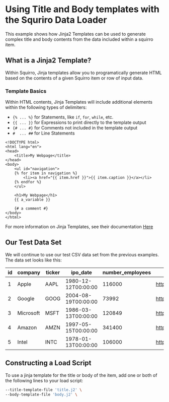# Using Title and Body templates with the Squriro Data Loader

This example shows how Jinja2 Templates can be used to generate complex title and body contents from the data included within a squirro item.

## What is a Jinja2 Template?

Within Squirro, Jinja templates allow you to programatically generate HTML based on the contents of a given Squirro item or row of input data.

### Template Basics

Within HTML contents, Jinja Templates will include additional elements within the following types of delimiters:

* `{% ... %}` for Statements, like `if`, `for`, `while`, etc.
* `{{ ... }}` for Expressions to print directly to the template output
* `{# ... #}` for Comments not included in the template output
* `#  ... ##` for Line Statements


```jinja2
<!DOCTYPE html>
<html lang="en">
<head>
    <title>My Webpage</title>
</head>
<body>
    <ul id="navigation">
    {% for item in navigation %}
        <li><a href="{{ item.href }}">{{ item.caption }}</a></li>
    {% endfor %}
    </ul>

    <h1>My Webpage</h1>
    {{ a_variable }}

    {# a comment #}
</body>
</html>
```

For more information on Jinja Templates, see their documentation [Here](http://jinja.pocoo.org/docs/2.9/)

## Our Test Data Set
We will continue to use our test CSV data set from the previous examples.
The data set looks like this:

|id|company|ticker|ipo_date|number_employees|link|
|---|---|---|---|---|---|
|1|Apple|AAPL|1980-12-12T00:00:00|116000|https://finance.yahoo.com/quote/AAPL|
|2|Google|GOOG|2004-08-19T00:00:00|73992|https://finance.yahoo.com/quote/GOOG|
|3|Microsoft|MSFT|1986-03-13T00:00:00|120849|https://finance.yahoo.com/quote/MSFT|
|4|Amazon|AMZN|1997-05-15T00:00:00|341400|https://finance.yahoo.com/quote/AMZN|
|5|Intel|INTC|1978-01-13T00:00:00|106000|https://finance.yahoo.com/quote/INTC|

## Constructing a Load Script
To use a jinja template for the title or body of the item, add one or both of the following lines to your load script:
```bash
--title-template-file 'title.j2' \
--body-template-file 'body.j2' \
```
